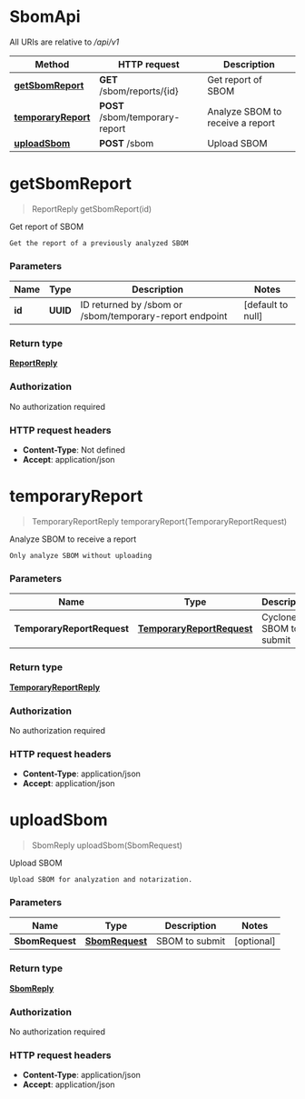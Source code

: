 # SbomApi

All URIs are relative to */api/v1*

| Method | HTTP request | Description |
|------------- | ------------- | -------------|
| [**getSbomReport**](SbomApi.md#getSbomReport) | **GET** /sbom/reports/{id} | Get report of SBOM |
| [**temporaryReport**](SbomApi.md#temporaryReport) | **POST** /sbom/temporary-report | Analyze SBOM to receive a report |
| [**uploadSbom**](SbomApi.md#uploadSbom) | **POST** /sbom | Upload SBOM |


<a name="getSbomReport"></a>
# **getSbomReport**
> ReportReply getSbomReport(id)

Get report of SBOM

    Get the report of a previously analyzed SBOM

### Parameters

|Name | Type | Description  | Notes |
|------------- | ------------- | ------------- | -------------|
| **id** | **UUID**| ID returned by /sbom or /sbom/temporary-report endpoint | [default to null] |

### Return type

[**ReportReply**](../Models/ReportReply.md)

### Authorization

No authorization required

### HTTP request headers

- **Content-Type**: Not defined
- **Accept**: application/json

<a name="temporaryReport"></a>
# **temporaryReport**
> TemporaryReportReply temporaryReport(TemporaryReportRequest)

Analyze SBOM to receive a report

    Only analyze SBOM without uploading

### Parameters

|Name | Type | Description  | Notes |
|------------- | ------------- | ------------- | -------------|
| **TemporaryReportRequest** | [**TemporaryReportRequest**](../Models/TemporaryReportRequest.md)| CycloneDX SBOM to submit | [optional] |

### Return type

[**TemporaryReportReply**](../Models/TemporaryReportReply.md)

### Authorization

No authorization required

### HTTP request headers

- **Content-Type**: application/json
- **Accept**: application/json

<a name="uploadSbom"></a>
# **uploadSbom**
> SbomReply uploadSbom(SbomRequest)

Upload SBOM

    Upload SBOM for analyzation and notarization.

### Parameters

|Name | Type | Description  | Notes |
|------------- | ------------- | ------------- | -------------|
| **SbomRequest** | [**SbomRequest**](../Models/SbomRequest.md)| SBOM to submit | [optional] |

### Return type

[**SbomReply**](../Models/SbomReply.md)

### Authorization

No authorization required

### HTTP request headers

- **Content-Type**: application/json
- **Accept**: application/json

